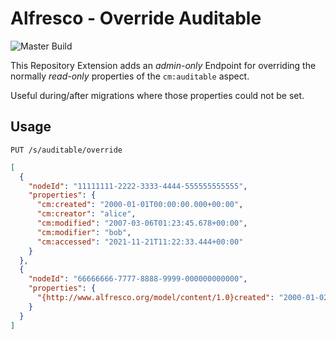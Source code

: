 # Alfresco - Override Auditable

![Master Build](https://github.com/adesso-austria/disable-auditing-aspect/actions/workflows/maven.yml/badge.svg)

This Repository Extension adds an _admin-only_ Endpoint for overriding the normally _read-only_ properties of the ``cm:auditable`` aspect.

Useful during/after migrations where those properties could not be set.

## Usage

```text
PUT /s/auditable/override
```

```json
[
  {
    "nodeId": "11111111-2222-3333-4444-555555555555",
    "properties": {
      "cm:created": "2000-01-01T00:00:00.000+00:00",
      "cm:creator": "alice",
      "cm:modified": "2007-03-06T01:23:45.678+00:00",
      "cm:modifier": "bob",
      "cm:accessed": "2021-11-21T11:22:33.444+00:00"
    }
  },
  {
    "nodeId": "66666666-7777-8888-9999-000000000000",
    "properties": {
      "{http://www.alfresco.org/model/content/1.0}created": "2000-01-02T00:00:00.000+00:00"
    }
  }
]
```